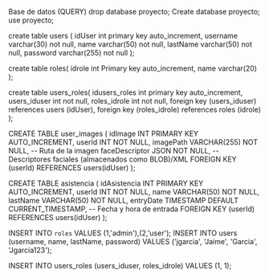 Base de datos (QUERY)
drop database proyecto;
Create database proyecto;
use proyecto;

create table users (
idUser int primary key auto_increment,
username varchar(30) not null,
name varchar(50) not null,
lastName varchar(50) not null,
password varchar(255) not null
);

create table roles(
idrole int Primary key auto_increment,
name varchar(20)
);

create table users_roles(
idusers_roles int primary key auto_increment,
users_iduser int not null,
roles_idrole int not null,
foreign key (users_iduser) references users (idUser),
foreign key (roles_idrole) references roles (idrole)
);

CREATE TABLE user_images (
  idImage INT PRIMARY KEY AUTO_INCREMENT,
  userId INT NOT NULL,
  imagePath VARCHAR(255) NOT NULL,      -- Ruta de la imagen
  faceDescriptor JSON NOT NULL,         -- Descriptores faciales (almacenados como BLOB)/XML
  FOREIGN KEY (userId) REFERENCES users(idUser)
);


CREATE TABLE asistencia (
  idAsistencia INT PRIMARY KEY AUTO_INCREMENT,
  userId INT NOT NULL,
  name VARCHAR(50) NOT NULL,
  lastName VARCHAR(50) NOT NULL,
  entryDate TIMESTAMP DEFAULT CURRENT_TIMESTAMP,  -- Fecha y hora de entrada
  FOREIGN KEY (userId) REFERENCES users(idUser)
);


INSERT INTO `roles` VALUES (1,'admin'),(2,'user');
INSERT INTO users (username, name, lastName, password) VALUES ('jgarcia', 'Jaime', 'Garcia', 'Jgarcia123');

INSERT INTO users_roles (users_iduser, roles_idrole)
VALUES (1, 1);
